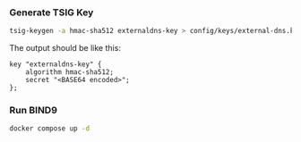 ### Generate TSIG Key

```bash
tsig-keygen -a hmac-sha512 externaldns-key > config/keys/external-dns.key
```
The output should be like this:
```
key "externaldns-key" {
	algorithm hmac-sha512;
	secret "<BASE64 encoded>";
};
```

### Run BIND9
```bash
docker compose up -d
```